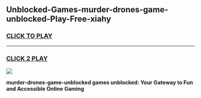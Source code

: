 
## Unblocked-Games-murder-drones-game-unblocked-Play-Free-xiahy
<h3>
<a href="https://premium76.site?title=murder-drones-game-unblocked&ref=23A">CLICK TO PLAY</a></h3>
<hr>

<h3>
<a href="https://premium76.site?title=murder-drones-game-unblocked&ref=23A">CLICK 2 PLAY</a>
  
</h3>

<a href="https://premium76.site?title=murder-drones-game-unblocked&ref=23A"><img src="https://clearcache.store/games.png"></a>


**murder-drones-game-unblocked games unblocked: Your Gateway to Fun and Accessible Online Gaming**
